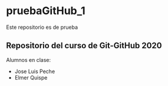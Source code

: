 # pruebaGitHub_1
 Este repositorio es de prueba

## Repositorio del curso de Git-GitHub 2020
 Alumnos en clase:
 - Jose Luis Peche
 - Elmer Quispe
